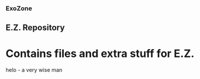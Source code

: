 ### ExoZone                                                  
## E.Z. Repository
# Contains files and extra stuff for E.Z.
helo - a very wise man
